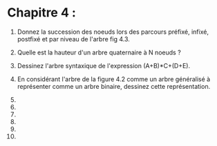 # Chapitre 4 :

1. Donnez la succession des noeuds lors des parcours préfixé, infixé, postfixé et par niveau de l'arbre fig 4.3.

2. Quelle est la hauteur d'un arbre quaternaire à N noeuds ? 

3. Dessinez l'arbre syntaxique de l'expression (A+B)\*C+(D+E).

4. En considérant l'arbre de la figure 4.2 comme un arbre généralisé à représenter comme un arbre binaire,
    dessinez cette représentation. 
5. 
6. 
7. 
8. 
9. 
10. 

